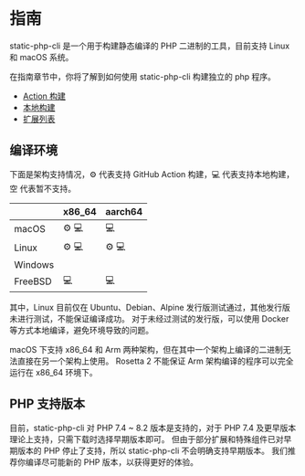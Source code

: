 # 指南

static-php-cli 是一个用于构建静态编译的 PHP 二进制的工具，目前支持 Linux 和 macOS 系统。

在指南章节中，你将了解到如何使用 static-php-cli 构建独立的 php 程序。

- [Action 构建](/zh/guide/action-build)
- [本地构建](/zh/guide/manual-build)
- [扩展列表](/zh/guide/extensions)

## 编译环境

下面是架构支持情况，:gear: 代表支持 GitHub Action 构建，:computer: 代表支持本地构建，空 代表暂不支持。

|         | x86_64            | aarch64           |
|---------|-------------------|-------------------|
| macOS   | :gear: :computer: | :computer:        |
| Linux   | :gear: :computer: | :gear: :computer: |
| Windows |                   |                   |
| FreeBSD | :computer:        | :computer:        |

其中，Linux 目前仅在 Ubuntu、Debian、Alpine 发行版测试通过，其他发行版未进行测试，不能保证编译成功。
对于未经过测试的发行版，可以使用 Docker 等方式本地编译，避免环境导致的问题。

macOS 下支持 x86_64 和 Arm 两种架构，但在其中一个架构上编译的二进制无法直接在另一个架构上使用。
Rosetta 2 不能保证 Arm 架构编译的程序可以完全运行在 x86_64 环境下。

## PHP 支持版本

目前，static-php-cli 对 PHP 7.4 ~ 8.2 版本是支持的，对于 PHP 7.4 及更早版本理论上支持，只需下载时选择早期版本即可。
但由于部分扩展和特殊组件已对早期版本的 PHP 停止了支持，所以 static-php-cli 不会明确支持早期版本。
我们推荐你编译尽可能新的 PHP 版本，以获得更好的体验。
